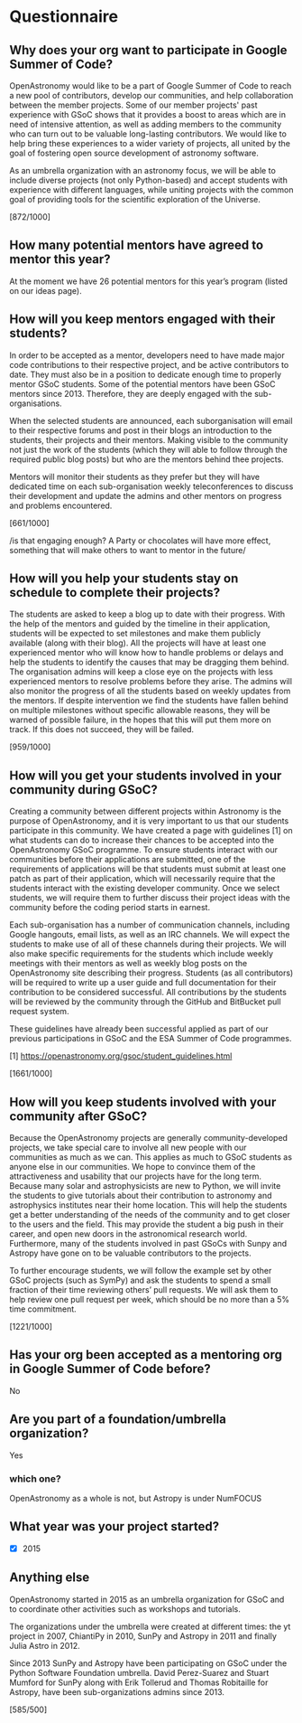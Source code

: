 # Questionnaire

## Why does your org want to participate in Google Summer of Code?

OpenAstronomy would like to be a part of Google Summer of Code to reach a new
pool of contributors, develop our communities, and help collaboration between
the member projects. Some of our member projects' past experience with GSoC
shows that it provides a boost to areas which are in need of intensive
attention, as well as adding members to the community who can turn out to be
valuable long-lasting contributors. We would like to help bring these
experiences to a wider variety of projects, all united by the goal of fostering
open source development of astronomy software.

As an umbrella organization with an astronomy focus, we will be able to include
diverse projects (not only Python-based) and accept students with experience
with different languages, while uniting projects with the common goal of
providing tools for the scientific exploration of the Universe.


[872/1000]

## How many potential mentors have agreed to mentor this year?

At the moment we have 26 potential mentors for this year’s program (listed on
our ideas page).

## How will you keep mentors engaged with their students?

In order to be accepted as a mentor, developers need to have made major code
contributions to their respective project, and be active contributors to date.
They must also be in a position to dedicate enough time to properly mentor GSoC
students.
Some of the potential mentors have been GSoC mentors since 2013. Therefore, they
are deeply engaged with the sub-organisations.

When the selected students are announced, each suborganisation will
email to their respective forums and post in their blogs an introduction to the
students, their projects and their mentors.
Making visible to the community not just the work of the students (which they
will able to follow through the required public blog posts) but who are the
mentors behind thee projects.

Mentors will monitor their students as they prefer but they will have dedicated
time on each sub-organisation weekly teleconferences to discuss their
development and update the admins and other mentors on progress and problems
encountered.


[661/1000]

/is that engaging enough? A Party or chocolates will have more effect,
something that will make others to want to mentor in the future/

## How will you help your students stay on schedule to complete their projects?

The students are asked to keep a blog up to date with their progress.
With the help of the mentors and guided by the timeline in their application,
students will be expected to set milestones and make them publicly available
(along with their blog).
All the projects will have at least one experienced mentor who will 
know how to handle problems or delays and help the students to 
identify the causes that may be dragging them behind.
The organisation admins will keep a close eye on the projects with less
experienced mentors to resolve problems before they arise.
The admins will also monitor the progress of all the students based on weekly
updates from the mentors.
If despite intervention we find the students have fallen behind on multiple
milestones without specific allowable reasons, they will be warned of possible
failure, in the hopes that this will put them more on track. 
If this does not succeed, they will be failed.

[959/1000]

## How will you get your students involved in your community during GSoC?

Creating a community between different projects within Astronomy is the purpose
of OpenAstronomy, and it is very important to us that our students participate
in this community.
We have created a page with guidelines [1] on what students can do to increase
their chances to be accepted into the OpenAstronomy GSoC programme.
To ensure students interact with our communities before their applications are
submitted, one of the requirements of applications will be that students must
submit at least one patch as part of their application, which will necessarily
require that the students interact with the existing developer community.
Once we select students, we will require them to further discuss their project
ideas with the community before the coding period starts in earnest.

Each sub-organisation has a number of communication channels, including Google
hangouts, email lists, as well as an IRC channels.
We will expect the students to make use of all of these channels during their
projects.
We will also make specific requirements for the students which include weekly
meetings with their mentors as well as weekly blog posts on the OpenAstronomy
site describing their progress.
Students (as all contributors) will be required to write up a user guide and
full documentation for their contribution to be considered successful.
All contributions by the students will be reviewed by the community through the
GitHub and BitBucket pull request system.

These guidelines have already been successful applied as part of our previous
participations in GSoC and the ESA Summer of Code programmes.

[1] https://openastronomy.org/gsoc/student_guidelines.html

[1661/1000]

## How will you keep students involved with your community after GSoC?

Because the OpenAstronomy projects are generally community-developed projects,
we take special care to involve all new people with our communities as much as
we can.
This applies as much to GSoC students as anyone else in our communities.
We hope to convince them of the attractiveness and usability that our projects have
for the long term.
Because many solar and astrophysicists are new to Python, we will invite the
students to give tutorials about their contribution to astronomy and
astrophysics institutes near their home location.
This will help the students get a better understanding of the needs of the
community and to get closer to the users and the field.
This may provide the student a big push in their career, and open new doors in
the astronomical research world.
Furthermore, many of the students involved in past GSoCs with Sunpy and Astropy
have gone on to be valuable contributors to the projects.

To further encourage students, we will follow the example set by other GSoC
projects (such as SymPy) and ask the students to spend a small fraction of their
time reviewing others’ pull requests.
We will ask them to help review one pull request per week, which should be no
more than a 5% time commitment.

[1221/1000]

## Has your org been accepted as a mentoring org in Google Summer of Code before?

No

## Are you part of a foundation/umbrella organization?

Yes

### which one?

OpenAstronomy as a whole is not, but Astropy is under NumFOCUS

## What year was your project started?

- [x] 2015

## Anything else

OpenAstronomy started in 2015 as an umbrella organization for GSoC and to
coordinate other activities such as workshops and tutorials.

The organizations under the umbrella were created at different times: the yt
project in 2007, ChiantiPy in 2010, SunPy and Astropy in 2011 and finally Julia
Astro in 2012.

Since 2013 SunPy and Astropy have been participating on GSoC under the Python
Software Foundation umbrella. David Perez-Suarez and Stuart Mumford for SunPy
along with Erik Tollerud and Thomas Robitaille for Astropy, have been
sub-organizations admins since 2013.

[585/500]
